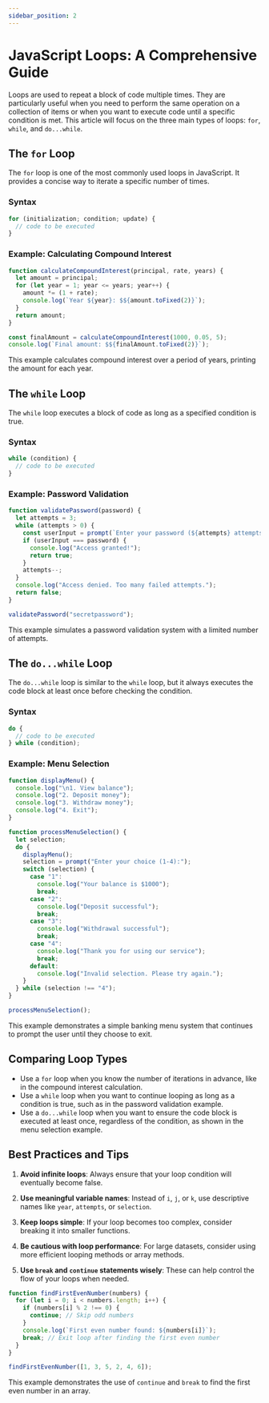 ```yaml
---
sidebar_position: 2
---
```


# JavaScript Loops: A Comprehensive Guide

Loops are used to repeat a block of code multiple times. They are particularly useful when you need to perform the same operation on a collection of items or when you want to execute code until a specific condition is met. This article will focus on the three main types of loops: `for`, `while`, and `do...while`.

## The `for` Loop

The `for` loop is one of the most commonly used loops in JavaScript. It provides a concise way to iterate a specific number of times.

### Syntax

```javascript
for (initialization; condition; update) {
  // code to be executed
}
```

### Example: Calculating Compound Interest

```javascript
function calculateCompoundInterest(principal, rate, years) {
  let amount = principal;
  for (let year = 1; year <= years; year++) {
    amount *= (1 + rate);
    console.log(`Year ${year}: $${amount.toFixed(2)}`);
  }
  return amount;
}

const finalAmount = calculateCompoundInterest(1000, 0.05, 5);
console.log(`Final amount: $${finalAmount.toFixed(2)}`);
```

This example calculates compound interest over a period of years, printing the amount for each year.

## The `while` Loop

The `while` loop executes a block of code as long as a specified condition is true.

### Syntax

```javascript
while (condition) {
  // code to be executed
}
```

### Example: Password Validation

```javascript
function validatePassword(password) {
  let attempts = 3;
  while (attempts > 0) {
    const userInput = prompt(`Enter your password (${attempts} attempts left):`);
    if (userInput === password) {
      console.log("Access granted!");
      return true;
    }
    attempts--;
  }
  console.log("Access denied. Too many failed attempts.");
  return false;
}

validatePassword("secretpassword");
```

This example simulates a password validation system with a limited number of attempts.

## The `do...while` Loop

The `do...while` loop is similar to the `while` loop, but it always executes the code block at least once before checking the condition.

### Syntax

```javascript
do {
  // code to be executed
} while (condition);
```

### Example: Menu Selection

```javascript
function displayMenu() {
  console.log("\n1. View balance");
  console.log("2. Deposit money");
  console.log("3. Withdraw money");
  console.log("4. Exit");
}

function processMenuSelection() {
  let selection;
  do {
    displayMenu();
    selection = prompt("Enter your choice (1-4):");
    switch (selection) {
      case "1":
        console.log("Your balance is $1000");
        break;
      case "2":
        console.log("Deposit successful");
        break;
      case "3":
        console.log("Withdrawal successful");
        break;
      case "4":
        console.log("Thank you for using our service");
        break;
      default:
        console.log("Invalid selection. Please try again.");
    }
  } while (selection !== "4");
}

processMenuSelection();
```

This example demonstrates a simple banking menu system that continues to prompt the user until they choose to exit.

## Comparing Loop Types

- Use a `for` loop when you know the number of iterations in advance, like in the compound interest calculation.
- Use a `while` loop when you want to continue looping as long as a condition is true, such as in the password validation example.
- Use a `do...while` loop when you want to ensure the code block is executed at least once, regardless of the condition, as shown in the menu selection example.

## Best Practices and Tips

1. **Avoid infinite loops**: Always ensure that your loop condition will eventually become false.

2. **Use meaningful variable names**: Instead of `i`, `j`, or `k`, use descriptive names like `year`, `attempts`, or `selection`.

3. **Keep loops simple**: If your loop becomes too complex, consider breaking it into smaller functions.

4. **Be cautious with loop performance**: For large datasets, consider using more efficient looping methods or array methods.

5. **Use `break` and `continue` statements wisely**: These can help control the flow of your loops when needed.

```javascript
function findFirstEvenNumber(numbers) {
  for (let i = 0; i < numbers.length; i++) {
    if (numbers[i] % 2 !== 0) {
      continue; // Skip odd numbers
    }
    console.log(`First even number found: ${numbers[i]}`);
    break; // Exit loop after finding the first even number
  }
}

findFirstEvenNumber([1, 3, 5, 2, 4, 6]);
```

This example demonstrates the use of `continue` and `break` to find the first even number in an array.
